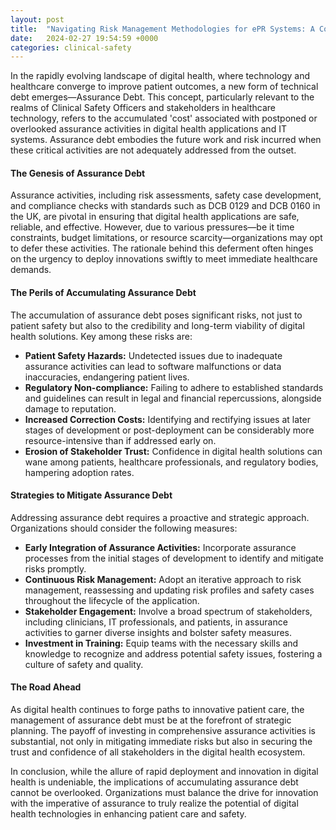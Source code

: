 ```yaml
---
layout: post
title:  "Navigating Risk Management Methodologies for ePR Systems: A Comparative Analysis"
date:   2024-02-27 19:54:59 +0000
categories: clinical-safety
---
```

In the rapidly evolving landscape of digital health, where technology and healthcare converge to improve patient outcomes, a new form of technical debt emerges—Assurance Debt. This concept, particularly relevant to the realms of Clinical Safety Officers and stakeholders in healthcare technology, refers to the accumulated 'cost' associated with postponed or overlooked assurance activities in digital health applications and IT systems. Assurance debt embodies the future work and risk incurred when these critical activities are not adequately addressed from the outset.

#### The Genesis of Assurance Debt

Assurance activities, including risk assessments, safety case development, and compliance checks with standards such as DCB 0129 and DCB 0160 in the UK, are pivotal in ensuring that digital health applications are safe, reliable, and effective. However, due to various pressures—be it time constraints, budget limitations, or resource scarcity—organizations may opt to defer these activities. The rationale behind this deferment often hinges on the urgency to deploy innovations swiftly to meet immediate healthcare demands.

#### The Perils of Accumulating Assurance Debt

The accumulation of assurance debt poses significant risks, not just to patient safety but also to the credibility and long-term viability of digital health solutions. Key among these risks are:

- **Patient Safety Hazards:** Undetected issues due to inadequate assurance activities can lead to software malfunctions or data inaccuracies, endangering patient lives.
- **Regulatory Non-compliance:** Failing to adhere to established standards and guidelines can result in legal and financial repercussions, alongside damage to reputation.
- **Increased Correction Costs:** Identifying and rectifying issues at later stages of development or post-deployment can be considerably more resource-intensive than if addressed early on.
- **Erosion of Stakeholder Trust:** Confidence in digital health solutions can wane among patients, healthcare professionals, and regulatory bodies, hampering adoption rates.

#### Strategies to Mitigate Assurance Debt

Addressing assurance debt requires a proactive and strategic approach. Organizations should consider the following measures:

- **Early Integration of Assurance Activities:** Incorporate assurance processes from the initial stages of development to identify and mitigate risks promptly.
- **Continuous Risk Management:** Adopt an iterative approach to risk management, reassessing and updating risk profiles and safety cases throughout the lifecycle of the application.
- **Stakeholder Engagement:** Involve a broad spectrum of stakeholders, including clinicians, IT professionals, and patients, in assurance activities to garner diverse insights and bolster safety measures.
- **Investment in Training:** Equip teams with the necessary skills and knowledge to recognize and address potential safety issues, fostering a culture of safety and quality.

#### The Road Ahead

As digital health continues to forge paths to innovative patient care, the management of assurance debt must be at the forefront of strategic planning. The payoff of investing in comprehensive assurance activities is substantial, not only in mitigating immediate risks but also in securing the trust and confidence of all stakeholders in the digital health ecosystem.

In conclusion, while the allure of rapid deployment and innovation in digital health is undeniable, the implications of accumulating assurance debt cannot be overlooked. Organizations must balance the drive for innovation with the imperative of assurance to truly realize the potential of digital health technologies in enhancing patient care and safety.
